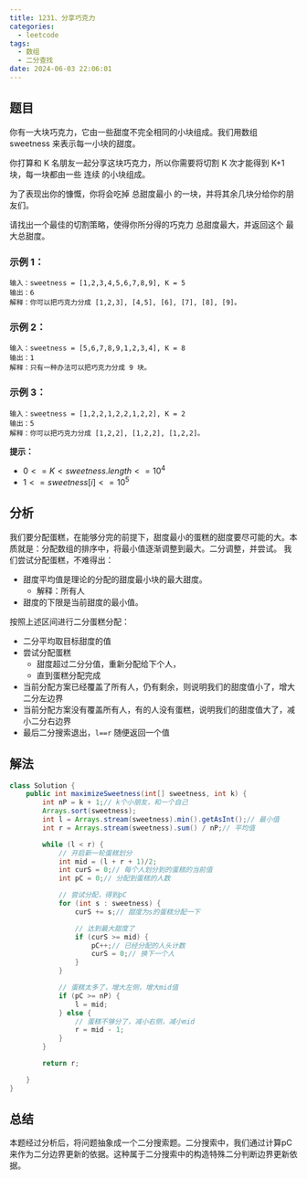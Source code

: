 ```yaml
---
title: 1231、分享巧克力
categories:
  - leetcode
tags:
  - 数组
  - 二分查找
date: 2024-06-03 22:06:01
---
```


## 题目
你有一大块巧克力，它由一些甜度不完全相同的小块组成。我们用数组 sweetness 来表示每一小块的甜度。

你打算和 K 名朋友一起分享这块巧克力，所以你需要将切割 K 次才能得到 K+1 块，每一块都由一些 连续 的小块组成。

为了表现出你的慷慨，你将会吃掉 总甜度最小 的一块，并将其余几块分给你的朋友们。

请找出一个最佳的切割策略，使得你所分得的巧克力 总甜度最大，并返回这个 最大总甜度。

 

### 示例 1：
```
输入：sweetness = [1,2,3,4,5,6,7,8,9], K = 5
输出：6
解释：你可以把巧克力分成 [1,2,3], [4,5], [6], [7], [8], [9]。
```
### 示例 2：
```
输入：sweetness = [5,6,7,8,9,1,2,3,4], K = 8
输出：1
解释：只有一种办法可以把巧克力分成 9 块。
```
### 示例 3：
```
输入：sweetness = [1,2,2,1,2,2,1,2,2], K = 2
输出：5
解释：你可以把巧克力分成 [1,2,2], [1,2,2], [1,2,2]。
```

**提示：**

- $0 <= K < sweetness.length <= 10^4$
- $1 <= sweetness[i] <= 10^5$

## 分析

我们要分配蛋糕，在能够分完的前提下，甜度最小的蛋糕的甜度要尽可能的大。本质就是：分配数组的排序中，将最小值逐渐调整到最大。二分调整，并尝试。
我们尝试分配蛋糕，不难得出：

- 甜度平均值是理论的分配的甜度最小块的最大甜度。
  - 解释：所有人
- 甜度的下限是当前甜度的最小值。

按照上述区间进行二分蛋糕分配：
- 二分平均取目标甜度的值
- 尝试分配蛋糕
  - 甜度超过二分分值，重新分配给下个人，
  - 直到蛋糕分配完成
- 当前分配方案已经覆盖了所有人，仍有剩余，则说明我们的甜度值小了，增大二分左边界
- 当前分配方案没有覆盖所有人，有的人没有蛋糕，说明我们的甜度值大了，减小二分右边界
- 最后二分搜索退出，`l==r` 随便返回一个值

## 解法

```java
class Solution {
    public int maximizeSweetness(int[] sweetness, int k) {
        int nP = k + 1;// k个小朋友，和一个自己
        Arrays.sort(sweetness);
        int l = Arrays.stream(sweetness).min().getAsInt();// 最小值
        int r = Arrays.stream(sweetness).sum() / nP;// 平均值

        while (l < r) {
            // 开启新一轮蛋糕划分
            int mid = (l + r + 1)/2;
            int curS = 0;// 每个人划分到的蛋糕的当前值
            int pC = 0;// 分配到蛋糕的人数

            // 尝试分配，得到pC
            for (int s : sweetness) {
                curS += s;// 甜度为s的蛋糕分配一下

                // 达到最大甜度了
                if (curS >= mid) {
                    pC++;// 已经分配的人头计数
                    curS = 0;// 换下一个人
                }
            }

            // 蛋糕太多了，增大左侧，增大mid值
            if (pC >= nP) {
                l = mid;
            } else {
                // 蛋糕不够分了，减小右侧，减小mid
                r = mid - 1;
            }
        }

        return r;

    }
}

```

## 总结
本题经过分析后，将问题抽象成一个二分搜索题。二分搜索中，我们通过计算pC来作为二分边界更新的依据。这种属于二分搜索中的构造特殊二分判断边界更新依据。